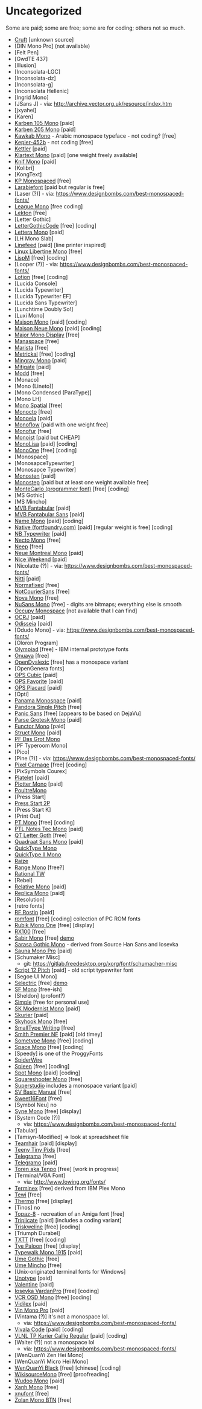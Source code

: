 # Uncategorized

Some are paid; some are free; some are for coding; others not so much.

-   [Cruft]() [unknown source]
-   [DIN Mono Pro] (not available)
-   [Felt Pen]
-   [GwdTE 437]
-   [Illusion]
-   [Inconsolata-LGC]
-   [Inconsolata-dz]
-   [Inconsolata-g]
-   [Inconsolata Hellenic]
-   [Ingrid Mono]
-   [JSans J] - via: http://archive.vector.org.uk/resource/index.htm
-   [jxyahei]
-   [Karen]
-   [Karben 105 Mono](https://www.myfonts.com/collections/karben-105-mono-font-talbot-type) [paid]
-   [Karben 205 Mono](https://www.myfonts.com/collections/karben-205-mono-font-talbot-type) [paid]
-   [Kawkab Mono](https://makkuk.com/kawkab-mono/) - Arabic monospace typeface - not coding? [free]
-   [Kepler-452b](https://github.com/weirdoonthebus/Kepler-452b) - not coding [free]
-   [Kettler](https://processtypefoundry.com/fonts/kettler/) [paid]
-   [Klartext Mono](https://www.myfonts.com/collections/klartext-mono-font-fonts-with-love) [paid] [one weight freely available]
-   [Knif Mono](https://aisforfonts.com/knif) [paid]
-   [Kolibri]
-   [KongText]
-   [KP Monospaced](https://tug.org/FontCatalogue/kpmonospaced/) [free]
-   [Larabiefont](https://typodermicfonts.com/larabiefont/) [paid but regular is free]
-   [Laser (?)] - via: https://www.designbombs.com/best-monospaced-fonts/
-   [League Mono](https://www.theleagueofmoveabletype.com/league-mono) [free coding]
-   [Lekton](fonts.google.com/specimen/Lekton) [free]
-   [Letter Gothic]
-   [LetterGothicCode](https://github.com/jamesxmcintosh/LetterGothicCode) [free] [coding]
-   [Lettera Mono](https://lineto.com/typefaces/lettera-mono) [paid]
-   [LH Mono Slab]
-   [Linefeed](https://typodermicfonts.com/linefeed/) [paid] [line printer inspired]
-   [Linux Libertine Mono](https://sourceforge.net/projects/linuxlibertine/) [free]
-   [LispM](https://github.com/unjordy/LispM-Font) [free] [coding]
-   [Looper (?)] - via: https://www.designbombs.com/best-monospaced-fonts/
-   [Lotion](https://font.nina.coffee/) [free] [coding]
-   [Lucida Console]
-   [Lucida Typewriter]
-   [Lucida Typewriter EF]
-   [Lucida Sans Typewriter]
-   [Lunchtime Doubly So!]
-   [Luxi Mono]
-   [Maison Mono](https://www.myfonts.com/products/maison-mono-pack-package-944927) [paid] [coding]
-   [Maison Neue Mono](https://www.myfonts.com/products/maison-neue-mono-pack-package-616078) [paid] [coding]
-   [Major Mono Display](https://www.emreparlak.com/major/) [free]
-   [Manaspace](https://www.zone38.net/font/) [free]
-   [Marista](https://calculatedimages.blogspot.com/2013/07/marista-my-second-professional-font.html) [free]
-   [Metrickal](https://github.com/davelab6/metrickal-typeface) [free] [coding]
-   [Mingray Mono](https://www.myfonts.com/collections/mingray-mono-font-rekord) [paid]
-   [Mitigate](https://typodermicfonts.com/mitigate/) [paid]
-   [Modd](http://nikolas.us.to/jmkfonts/) [free]
-   [Monaco]
-   [Mono (Lineto)]
-   [Mono Condensed (ParaType)]
-   [Mono LH]
-   [Mono Spatial](https://www.dafont.com/mono-spatial.font) [free]
-   [Monocto](https://www.myfonts.com/collections/monocto-font-lafonts) [free]
-   [Monoela](https://www.myfonts.com/collections/monoela-font-interfont) [paid]
-   [Monoflow](https://finaltype.de/en/projects/monoflow) [paid with one weight free]
-   [Monofur](https://www.dafont.com/monofur.font) [free]
-   [Monoist](https://hanken.co/products/monoist) [paid but CHEAP]
-   [MonoLisa](https://www.monolisa.dev/) [paid] [coding]
-   [MonoOne](https://github.com/zlsa/monoOne) [free] [coding]
-   [Monospace]
-   [MonosapceTypewriter]
-   [Monosapce Typewriter]
-   [Monosten](https://www.colophon-foundry.org/typefaces/monosten) [paid]
-   [Monostep](https://www.myfonts.com/collections/monostep-font-yokkmokk?srsltid=AfmBOoqno5fgZH1DJ4LtsgSkZpVWq9gatAHeaurM7x4If7sG4OoDpGsl) [paid but at least one weight available free]
-   [MonteCarlo (programmer font)](https://www.bok.net/MonteCarlo/) [free] [coding]
-   [MS Gothic]
-   [MS Mincho]
-   [MVB Fantabular](https://www.myfonts.com/collections/mvb-fantabular-font-mvb) [paid]
-   [MVB Fantabular Sans](https://www.myfonts.com/collections/mvb-fantabular-sans-font-mvb) [paid]
-   [Name Mono](https://www.arrowtype.com/name-mono) [paid] [coding]
-   [Native (fortfoundry.com)](https://fortfoundry.com/fonts/native) [paid] [regular weight is free] [coding]
-   [NB Typewriter](https://neubauladen.com/product/nb-typewriter-pro-edition/) [paid]
-   [Necto Mono](https://www.collletttivo.it/typefaces/necto-mono) [free]
-   [Neep](http://nikolas.us.to/jmkfonts/) [free]
-   [Neue Montreal Mono](https://pangrampangram.com/products/neue-montreal-mono) [paid]
-   [Nice Weekend](https://www.myfonts.com/collections/nice-weekend-font-garagefonts) [paid]
-   [Nicolatte (?)] -   via: https://www.designbombs.com/best-monospaced-fonts/
-   [Nitti](https://www.boldmonday.com/typeface/nitti/) [paid]
-   [Normafixed](https://www.dafont.com/normafixed.font) [free]
-   [NotCourierSans](https://usemodify.com/fonts/notcouriersans/) [free]
-   [Nova Mono](https://fonts.google.com/specimen/Nova+Mono) [free]
-   [NuSans Mono](https://www.urbanfonts.com/fonts/Nu_Sans_Mono.font) [free] - digits are bitmaps; everything else is smooth
-   [Occupy Monospace](https://typolitic.com/occupy-monospace/) [not available that I can find]
-   [OCRJ](https://www.myfonts.com/collections/ocrj-font-test-pilot-collective) [paid]
-   [Odisseia](https://www.myfonts.com/collections/odisseia-font-niramekko) [paid]
-   [Odudo Mono] - via: https://www.designbombs.com/best-monospaced-fonts/
-   [Oloron Program]
-   [Olympiad](https://int10h.org/blog/2016/03/olympiad-ibm-prototype-fonts-unearthed/) [free] - IBM internal prototype fonts 
-   [Onuava](https://www.dafont.com/onuava.font) [free]
-   [OpenDyslexic](https://opendyslexic.org/) [free] has a monospace variant
-   [OpenGenera fonts]
-   [OPS Cubic](http://www.ourpolitesocietytype.net/fonts/ops-cubic/) [paid]
-   [OPS Favorite](http://www.ourpolitesocietytype.net/fonts/ops-favorite/) [paid]
-   [OPS Placard](http://www.ourpolitesocietytype.net/fonts/ops-placard/) [paid]
-   [Opti]
-   [Panama Monospace](https://www.featuredtype.com/typefaces/panama) [paid]
-   [Pandora Single Pitch](https://www.tug.org/FontCatalogue/pandorasinglepitch/) [free]
-   [Panic Sans](https://eng.fontke.com/family/904560/style/) [free] [appears to be based on DejaVu]
-   [Parse Grotesk Mono](https://archetype-foundry.com/parse-grotesk-mono) [paid]
-   [Functor Mono](https://archetype-foundry.com/functor-mono) [paid]
-   [Struct Mono](https://archetype-foundry.com/struct-mono) [paid]
-   [PF Das Grot Mono](https://parachutefonts.com/typeface/Das-Grot-Mono)
-   [PF Typeroom Mono]
-   [Pico]
-   [Pine (?)] - via: https://www.designbombs.com/best-monospaced-fonts/
-   [Pixel Carnage](https://www.dafont.com/pixelcarnage.d870) [free] [coding]
-   [PixSymbols Courex]
-   [Platelet](https://www.emigre.com/Fonts/Platelet) [paid]
-   [Plotter Mono](https://www.typotheque.com/fonts/plotter-mono) [paid]
-   [PoultreMono](https://codeberg.org/Wezl/fonts)
-   [Press Start]
-   [Press Start 2P](https://fonts.google.com/specimen/Press+Start+2P)
-   [Press Start K]
-   [Print Out]
-   [PT Mono](https://fonts.google.com/specimen/PT+Mono) [free] [coding]
-   [PTL Notes Tec Mono](https://www.myfonts.com/collections/notes-tec-mono-font-primetype) [paid]
-   [QT Letter Goth](https://www.tug.org/FontCatalogue/qtlettergoth/) [free]
-   [Quadraat Sans Mono](https://www.typeby.com/fonts/quadraat-sans-mono) [paid]
-   [QuickType Mono](https://fontsgeek.com/fonts/QuickType-Mono-Regular)
-   [QuickType II Mono](https://fontsgeek.com/fonts/QuickType-II-Mono-Regular)
-   [Raize](https://www.softpedia.com/get/Others/Font-Utils/Raize-Font.shtml)
-   [Range Mono](https://www.monolithfoundry.com/fonts/range-mono) [free?]
-   [Rational TW](https://www.myfonts.com/collections/rational-tw-font-rene-bieder)
-   [Rebel]
-   [Relative Mono](https://www.colophon-foundry.org/typefaces/relative-mono/opentype) [paid]
-   [Replica Mono](https://lineto.com/typefaces/replica-mono) [paid]
-   [Resolution]
-   [retro fonts]
-   [RF Rostin](https://www.myfonts.com/products/rf-rostin-complete-family-package-291433) [paid]
-   [romfont](https://github.com/spacerace/romfont) [free] [coding] collection of PC ROM fonts
-   [Rubik Mono One](https://fonts.google.com/specimen/Rubik+Mono+One) [free] [display]
-   [RX100](https://www.fontshare.com/fonts/rx-100) [free]
-   [Sabir Mono](https://github.com/mateobrt/Sabir-Mono) [free] [demo](https://localfonts.eu/freefonts/traditional-cyrillic-free-fonts/sabir-mono/)
-   [Sarasa Gothic Mono](https://picaq.github.io/sarasa/) - derived from Source Han Sans and Iosevka
-   [Sauna Mono Pro](https://www.myfonts.com/collections/sauna-mono-pro-font-underware) [paid]
-   [Schumaker Misc]
    -   git: https://gitlab.freedesktop.org/xorg/font/schumacher-misc
-   [Script 12 Pitch](https://www.myfonts.com/collections/script-12-pitch-font-bitstream) [paid] - old script typewriter font
-   [Segoe UI Mono]
-   [Selectric](https://github.com/atelierBek/selectric) [free] [demo](https://usemodify.com/fonts/selectric/)
-   [SF Mono](https://developer.apple.com/fonts/) [free-ish]
-   [Sheldon] (profont?)
-   [Simple](https://font.download/font/simple) [free for personal use]
-   [SK Modernist Mono](https://seankanedesign.gumroad.com/l/sk-modernist) [paid]
-   [Skurier](https://www.myfonts.com/collections/skurier-font-grin3) [paid]
-   [Skyhook Mono](https://www.fontsquirrel.com/fonts/skyhook-mono) [free]
-   [SmallType Writing](https://www.dafont.com/smalltypewriting-medium.font) [free]
-   [Smith Premier NF](https://www.myfonts.com/collections/smith-premier-nf-font-nicks-fonts) [paid] [old timey]
-   [Sometype Mono](https://github.com/dharmatype/Sometype-Mono) [free] [coding]
-   [Space Mono](https://fonts.google.com/specimen/Space+Mono) [free] [coding]
-   [Speedy] is one of the ProggyFonts
-   [SpiderWire](https://codeberg.org/Wezl/fonts)
-   [Spleen](https://www.cambus.net/spleen-monospaced-bitmap-fonts/) [free] [coding]
-   [Spot Mono](https://www.schick-toikka.com/spot-mono) [paid] [coding]
-   [Squareshooter Mono](https://fontsgeek.com/fonts/SquareShooter-Mono-Regular) [free]
-   [Superstudio](https://lineto.com/typefaces/superstudio) includes a monospace variant [paid]
-   [SV Basic Manual](https://www.dafont.com/sv-basic-manual.font) [free]
-   [Sweet16Font](https://github.com/kmar/Sweet16Font/tree/master) [free]
-   [Symbol Neu] no
-   [Syne Mono](https://fonts.google.com/specimen/Syne+Mono) [free] [display]
-   [System Code (?)]
    -   via: https://www.designbombs.com/best-monospaced-fonts/
-   [Tabular]
-   [Tamsyn-Modified] => look at spreadsheet file
-   [Teamhair](https://www.myfonts.com/collections/teamhair-font-evertype) [paid] [display]
-   [Teeny Tiny Pixls](https://www.fontspace.com/teeny-tiny-pixls-font-f30095) [free]
-   [Telegrama](https://www.fontsquirrel.com/fonts/telegrama) [free]
-   [Telegramo](https://www.myfonts.com/collections/telegramo-font-volcano) [paid]
-   [Toren aka Tenpo](https://github.com/eliheuer/tenpo) [free] [work in progress]
-   [Terminal/VGA Font]
    -   via: http://www.lowing.org/fonts/
-   [Terminex](https://github.com/vsalvino/terminex) [free] derived from IBM Plex Mono
-   [Tewi](https://github.com/lucy/tewi-font) [free]
-   [Thermo](https://lineto.com/typefaces/thermo) [free] [display]
-   [Tinos] no
-   [Topaz-8](https://fonts2u.com/topaz-8.font) - recreation of an Amiga font [free]
-   [Triplicate](https://practicaltypography.com/triplicate.html) [paid] [includes a coding variant]
-   [Triskweline](https://www.netalive.org/tinkering/triskweline/) [free] [coding]
-   [Triumph Durabel]
-   [TXTT](https://tug.org/FontCatalogue/txtt/) [free] [coding]
-   [Tye Paloon](https://online-fonts.com/fonts/tye-paloon) [free] [display]
-   [Typewalk Mono 1915](https://www.myfonts.com/collections/typewalk-mono-1915-font-typocalypse) [paid]
-   [Ume Gothic](https://usemodify.com/fonts/ume-fonts/) [free]
-   [Ume Mincho](https://usemodify.com/fonts/ume-fonts/) [free]
-   [Unix-originated terminal fonts for Windows]
-   [Unotype](https://www.myfonts.com/collections/unotype-font-monotype-imaging) [paid]
-   [Valentine](https://legacy.lineto.com/The+Fonts/Font+Categories/Monospaced+Fonts/Valentine/) [paid]
-   [Iosevka VardanPro](https://github.com/varp/VardanPro-Fonts) [free] [coding]
-   [VCR OSD Mono](https://www.dafont.com/vcr-osd-mono.font) [free] [coding]
-   [Vidilex](https://www.myfonts.com/collections/vidilex-font-scriptorium) [paid]
-   [Vin Mono Pro](https://www.myfonts.com/collections/vin-mono-pro-font-mint-type) [paid]
-   [Vintama (?)] it's not a monospace lol.
    -   via: https://www.designbombs.com/best-monospaced-fonts/
-   [Vivala Code](https://www.myfonts.com/collections/vivala-code-font-johannes-hoffmann) [paid] [coding]
-   [VLNL TP Kurier Callig Regular](https://www.myfonts.com/products/callig-regular-vlnl-tp-kurier-134527) [paid] [coding]
-   [Walter (?)] not a monospace lol
    -   via: https://www.designbombs.com/best-monospaced-fonts/
-   [WenQuanYi Zen Hei Mono]
-   [WenQuanYi Micro Hei Mono]
-   [WenQuanYi Black](http://wenq.org/wqy2/index.cgi?FontGuide#_4) [free] [chinese] [coding]
-   [WikisourceMono](https://en.wikisource.org/wiki/Wikisource:WikisourceMono) [free] [proofreading]
-   [Wudoo Mono](https://www.myfonts.com/collections/wudoo-font-vishnu-sathyan) [paid]
-   [Xanh Mono](https://fonts.google.com/specimen/Xanh+Mono) [free]
-   [xnufont](https://github.com/vladkorotnev/xnufont) [free]
-   [Zolan Mono BTN](https://fontzone.net/font-details/zolan-mono-btn-bold) [free]

<!-- ** For Emacs ** -->
<!-- Local Variables: -->
<!-- fill-column: 132 -->
<!-- End: -->
